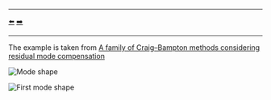 ***
[⬅️](../022/README.md "Previous example")
[➡️](../024/README.md "Next example")
***

The example is taken from [A family of Craig–Bampton methods considering residual mode compensation](https://doi.org/10.1016/j.amc.2019.124822)

![Mode shape](ring_01.gif)

![First mode shape](mode_01.gif "First mode shape")
